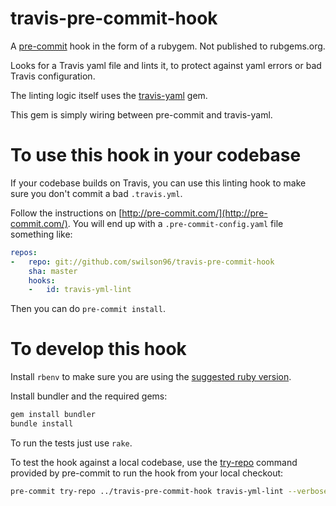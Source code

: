 # travis-pre-commit-hook

A [pre-commit](http://pre-commit.com/) hook in the form of a rubygem. Not published to rubgems.org.

Looks for a Travis yaml file and lints it, to protect against yaml errors or bad Travis configuration.

The linting logic itself uses the [travis-yaml](https://github.com/travis-ci/travis-yaml) gem.

This gem is simply wiring between pre-commit and travis-yaml.

# To use this hook in your codebase

If your codebase builds on Travis, you can use this linting hook to make sure you don't commit a bad `.travis.yml`.

Follow the instructions on [http://pre-commit.com/](http://pre-commit.com/). You will end up with a
`.pre-commit-config.yaml` file something like:

```yaml
repos:
-   repo: git://github.com/swilson96/travis-pre-commit-hook
    sha: master
    hooks:
    -   id: travis-yml-lint
```

Then you can do `pre-commit install`.

# To develop this hook

Install `rbenv` to make sure you are using the [suggested ruby version](.ruby-version).

Install bundler and the required gems:

```bash
gem install bundler
bundle install
```

To run the tests just use `rake`.

To test the hook against a local codebase, use the [try-repo](http://pre-commit.com/#pre-commit-try-repo) command provided by pre-commit to run the hook from your
local checkout:

```bash
pre-commit try-repo ../travis-pre-commit-hook travis-yml-lint --verbose --all-files
```